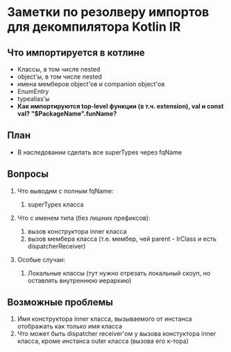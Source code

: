 # Заметки по резолверу импортов для декомпилятора Kotlin IR

## Что импортируется в котлине

* Классы, в том числе nested
* object'ы, в том числе nested
* имена мемберов object'ов и companion object'ов
* EnumEntry
* typealias'ы
* **Как импортируются top-level функции (в т.ч. extension), val и const val? "$PackageName".funName?**


## План

* В наследовании сделать все superTypes через fqName

## Вопросы
<!-- 1) Составить список всех мест возможных деклараций - там добавлять в импорт строку с fqName -->
1) Что выводим с полным fqName:
   1) superTypes класса

2) Что с именем типа (без лишних префиксов):
   1) вызов конструктора inner класса
   2) вызов мембера класса (т.е. мембер, чей parent - IrClass и есть dispatcherReceiver)

3) Особые случаи:
   1) Локальные классы (тут нужно отрезать локальный скоуп, но оставлять внутреннюю иерархию)

## Возможные проблемы

1) Имя конструктора inner класса, вызываемого от инстанса отображать как только имя класса
2) Что может быть dispatcher receiver'ом у вызова констуктора inner класса, кроме инстанса outer класса (вызова его к-тора)